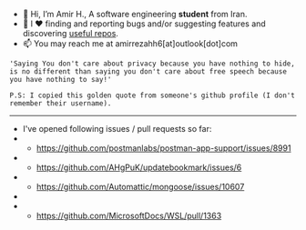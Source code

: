 - 👋 Hi, I’m Amir H., A software engineering **student** from Iran.
- 💞️ I ♥ finding and reporting bugs and/or suggesting features and discovering [useful repos](https://github.com/amirrh6?tab=stars).
- 📫 You may reach me at amirrezahh6[at]outlook[dot]com

```
'Saying You don't care about privacy because you have nothing to hide,
is no different than saying you don't care about free speech because you have nothing to say!'

P.S: I copied this golden quote from someone's github profile (I don't remember their username).
```

---
- I've opened following issues / pull requests so far:
- * https://github.com/postmanlabs/postman-app-support/issues/8991
- * https://github.com/AHgPuK/updatebookmark/issues/6
- * https://github.com/Automattic/mongoose/issues/10607
- 
- * https://github.com/MicrosoftDocs/WSL/pull/1363
